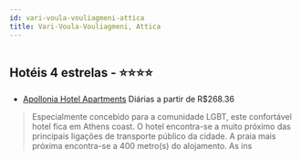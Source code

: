 ```yaml
---
id: vari-voula-vouliagmeni-attica
title: Vari-Voula-Vouliagmeni, Attica
---
```


<center><img src="http://photos.hotelbeds.com/giata/18/186071/186071a_hb_a_901.jpg" alt="" /></center>


## Hotéis 4 estrelas - ⭐️⭐️⭐️⭐️

-    [Apollonia Hotel Apartments](https://www.hurb.com/hoteis/vari-voula-vouliagmeni/apollonia-hotel-apartments-JNP-JP267399?cmp=18055) Diárias a partir de R$268.36
   > Especialmente concebido para a comunidade LGBT, este confortável hotel fica em Athens coast. O hotel encontra-se a muito próximo das principais ligações de transporte público da cidade. A praia mais próxima encontra-se a 400 metro(s) do alojamento. As ins
